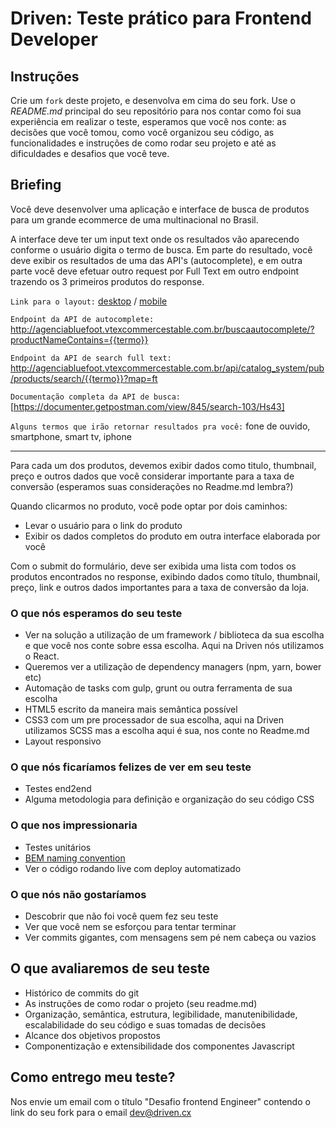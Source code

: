 # Driven: Teste prático para Frontend Developer


## Instruções

Crie um `fork` deste projeto, e desenvolva em cima do seu fork. Use o *README.md* principal do seu repositório para nos contar como foi sua experiência em realizar o teste, esperamos que você nos conte: as decisões que você tomou, como você organizou seu código, as funcionalidades e instruções de como rodar seu projeto e até as dificuldades e desafios que você teve.


## Briefing

Você deve desenvolver uma aplicação e interface de busca de produtos para um grande ecommerce de uma multinacional no Brasil.

A interface deve ter um input text onde os resultados vão aparecendo conforme o usuário digita o termo de busca. Em parte do resultado, você deve exibir os resultados de uma das API's (autocomplete), e em outra parte você deve efetuar outro request por Full Text em outro endpoint trazendo os 3 primeiros produtos do response.

`Link para o layout:` [desktop](http://bit.ly/driven-dev) / [mobile](http://bit.ly/driven-dev-m)

`Endpoint da API de autocomplete:` 
http://agenciabluefoot.vtexcommercestable.com.br/buscaautocomplete/?productNameContains={{termo}}


`Endpoint da API de search full text:`
http://agenciabluefoot.vtexcommercestable.com.br/api/catalog_system/pub/products/search/{{termo}}?map=ft

`Documentação completa da API de busca:` [https://documenter.getpostman.com/view/845/search-103/Hs43]

`Alguns termos que irão retornar resultados pra você:` fone de ouvido, smartphone, smart tv, iphone

---

Para cada um dos produtos, devemos exibir dados como titulo, thumbnail, preço e outros dados que você considerar importante para a taxa de conversão (esperamos suas considerações no Readme.md lembra?)

Quando clicarmos no produto, você pode optar por dois caminhos:

- Levar o usuário para o link do produto
- Exibir os dados completos do produto em outra interface elaborada por você

Com o submit do formulário, deve ser exibida uma lista com todos os produtos encontrados no response, exibindo dados como título, thumbnail, preço, link e outros dados importantes para a taxa de conversão da loja.


### O que nós esperamos do seu teste

* Ver na solução a utilização de um framework / biblioteca da sua escolha e que você nos conte sobre essa escolha. Aqui na Driven nós utilizamos o React.
* Queremos ver a utilização de dependency managers (npm, yarn, bower etc)
* Automação de tasks com gulp, grunt ou outra ferramenta de sua escolha
* HTML5 escrito da maneira mais semântica possível
* CSS3 com um pre processador de sua escolha, aqui na Driven utilizamos SCSS mas a escolha aqui é sua, nos conte no Readme.md
* Layout responsivo

### O que nós ficaríamos felizes de ver em seu teste

* Testes end2end
* Alguma metodologia para definição e organização do seu código CSS

### O que nos impressionaria

* Testes unitários
* [BEM naming convention](http://getbem.com/naming/)
* Ver o código rodando live com deploy automatizado

### O que nós não gostaríamos

* Descobrir que não foi você quem fez seu teste
* Ver que você nem se esforçou para tentar terminar
* Ver commits gigantes, com mensagens sem pé nem cabeça ou vazios


## O que avaliaremos de seu teste

* Histórico de commits do git
* As instruções de como rodar o projeto (seu readme.md)
* Organização, semântica, estrutura, legibilidade, manutenibilidade, escalabilidade do seu código e suas tomadas de decisões
* Alcance dos objetivos propostos
* Componentização e extensibilidade dos componentes Javascript

## Como entrego meu teste?

Nos envie um email com o título "Desafio frontend Engineer" contendo o link do seu fork para o email dev@driven.cx
